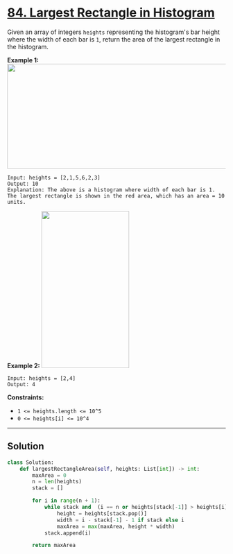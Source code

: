 # [84. Largest Rectangle in Histogram](https://leetcode.com/problems/largest-rectangle-in-histogram/description/)

Given an array of integers <code>heights</code> representing the histogram's bar height where the width of each bar is <code>1</code>, return the area of the largest rectangle in the histogram.

**Example 1:** 
<img alt="" src="https://assets.leetcode.com/uploads/2021/01/04/histogram.jpg" style="width: 522px; height: 242px;">

```
Input: heights = [2,1,5,6,2,3]
Output: 10
Explanation: The above is a histogram where width of each bar is 1.
The largest rectangle is shown in the red area, which has an area = 10 units.
```

**Example 2:** 
<img alt="" src="https://assets.leetcode.com/uploads/2021/01/04/histogram-1.jpg" style="width: 202px; height: 362px;">

```
Input: heights = [2,4]
Output: 4
```

**Constraints:** 

- <code>1 <= heights.length <= 10^5</code>
- <code>0 <= heights[i] <= 10^4</code>

---

## Solution

```python
class Solution:
    def largestRectangleArea(self, heights: List[int]) -> int:
        maxArea = 0
        n = len(heights)
        stack = []

        for i in range(n + 1):
            while stack and  (i == n or heights[stack[-1]] > heights[i]):
                height = heights[stack.pop()]
                width = i - stack[-1] - 1 if stack else i
                maxArea = max(maxArea, height * width)
            stack.append(i)

        return maxArea
```
